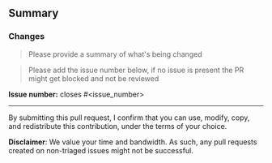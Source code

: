 ## Summary

### Changes

> Please provide a summary of what's being changed

<!-- What is this PR solving? Write a clear description or reference the issue(s) it addresses. -->

> Please add the issue number below, if no issue is present the PR might get blocked and not be reviewed

**Issue number:** closes #<issue_number>

<!-------
Before creating the pull request, please make sure you do the following:

- Read the Contributing Guidelines at https://github.com/aws-powertools/powertools-lambda-typescript/blob/main/CONTRIBUTING.md#sending-a-pull-request
- Check that there isn't already a PR that addresses the same issue. If you find a duplicate, please leave a comment under the existing PR so we can discuss how to move forward
- Check that the change meets the project's tenets https://docs.powertools.aws.dev/lambda/typescript/latest/#tenets
- Add a PR title that follows the conventional commit semantics - https://github.com/aws-powertools/powertools-lambda-typescript/blob/main/.github/semantic.yml#L2
- If relevant, add tests that prove that the change is effective and works
- Whenever relevant, make sure to comment functions/methods/types and make appropriate changes to the documentation
------->

---

By submitting this pull request, I confirm that you can use, modify, copy, and redistribute this contribution, under the terms of your choice.

**Disclaimer**: We value your time and bandwidth. As such, any pull requests created on non-triaged issues might not be successful.
